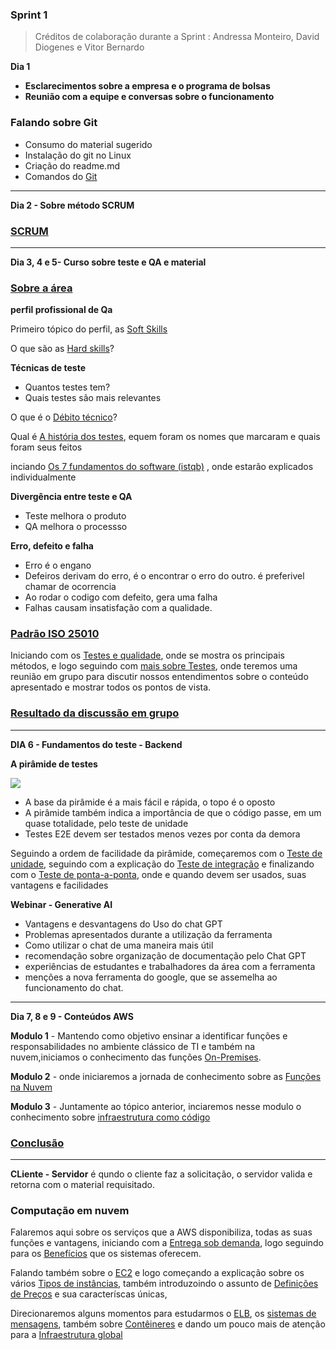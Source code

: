 ### **Sprint 1**   
> Créditos de colaboração durante a Sprint : Andressa Monteiro, David Diogenes e Vitor Bernardo

**Dia 1**                     
 - **Esclarecimentos sobre a empresa e o programa de bolsas**
 - **Reunião com a equipe e conversas sobre o funcionamento**
### **Falando sobre Git**
- Consumo do material sugerido
- Instalação do git no Linux
- Criação do readme.md
- Comandos do [Git](https://github.com/LaurenMonici/GitSprints/issues/15)

_____________________________________________________________________________________________________________________________________________________________________

**Dia 2 - Sobre método SCRUM**
### [SCRUM](https://github.com/LaurenMonici/GitSprints/issues/1)

_____________________________________________________________________________________________________________________________________________________________________

**Dia 3, 4 e 5- Curso sobre teste e QA e material**
### [Sobre a área](https://github.com/LaurenMonici/GitSprints/issues/2)
 
 **perfil profissional de Qa**
 
 Primeiro tópico do perfil, as [Soft Skills](https://github.com/LaurenMonici/GitSprints/issues/3)

  O que são as [Hard skills](https://github.com/LaurenMonici/GitSprints/issues/4)?


**Técnicas de teste**
 - Quantos testes tem?
 - Quais testes são mais relevantes

O que é o [Débito técnico](https://github.com/LaurenMonici/GitSprints/issues/6)?


Qual é [A história dos testes](https://github.com/LaurenMonici/GitSprints/issues/7), equem foram os nomes que marcaram e quais foram seus feitos


inciando  [Os 7 fundamentos do software (istqb)](https://github.com/LaurenMonici/GitSprints/issues/5) , onde estarão explicados individualmente



**Divergência entre teste e QA**
 - Teste melhora o produto
 - QA melhora o processso

**Erro, defeito e falha**
 - Erro é o engano
 - Defeiros derivam do erro, é o encontrar o erro do outro. é preferivel chamar de ocorrencia
 - Ao rodar o codigo com defeito, gera uma falha
 - Falhas causam insatisfação com a qualidade.

### [Padrão ISO 25010](https://github.com/LaurenMonici/GitSprints/issues/8)

Iniciando com os  [Testes e qualidade](https://github.com/LaurenMonici/GitSprints/issues/9), onde se mostra os principais métodos, e logo seguindo com   [mais sobre Testes](https://github.com/LaurenMonici/GitSprints/issues/10), onde teremos uma reunião em grupo para discutir nossos entendimentos sobre o conteúdo apresentado e mostrar todos os pontos de vista.

### [Resultado da discussão em grupo](https://github.com/LaurenMonici/GitSprints/issues/11)


_____________________________________________________________________________________________________________________________________________________________________

**DIA 6 - Fundamentos do teste - Backend**

**A pirâmide de testes**

![](https://miro.medium.com/v2/resize:fit:640/format:webp/1*S0yR438zKtJtEEBldSviFA.png)

 - A base da pirâmide é a mais fácil e rápida, o topo é o oposto
 - A pirâmide também indica a importância de que o código passe, em um quase totalidade, pelo teste de unidade
 - Testes E2E devem ser testados menos vezes por conta da demora

Seguindo a ordem de facilidade da pirâmide, começaremos com o [Teste de unidade](https://github.com/LaurenMonici/GitSprints/issues/12), seguindo com a explicação do [Teste de integração](https://github.com/LaurenMonici/GitSprints/issues/13) e finalizando com o [Teste de ponta-a-ponta](https://github.com/LaurenMonici/GitSprints/issues/14), onde e quando devem ser usados, suas vantagens e facilidades



**Webinar - Generative AI**
 - Vantagens e desvantagens do Uso do chat GPT
 - Problemas apresentados durante a utilização da ferramenta
 - Como utilizar o chat de uma maneira mais útil
 - recomendação sobre organização de documentação pelo Chat GPT
 - experiências de estudantes e trabalhadores da área com a ferramenta
 - menções a nova ferramenta do google, que se assemelha ao funcionamento do chat.

_____________________________________________________________________________________

**Dia 7, 8 e 9 - Conteúdos AWS**

  **Modulo 1** - Mantendo como objetivo ensinar a identificar funções e responsabilidades no ambiente clássico de TI e também na nuvem,iniciamos o conhecimento das funções [On-Premises]().
  
  **Modulo 2** - onde iniciaremos a jornada de conhecimento sobre as [Funções na Nuvem]()

  **Modulo 3** - Juntamente ao tópico anterior, inciaremos nesse modulo o conhecimento sobre [infraestrutura como código]()

  ### [Conclusão]()

  ______________________________________________________________________________

  **CLiente - Servidor** é qundo o cliente faz a solicitação, o servidor valida e retorna com o material requisitado.

  ### **Computação em nuvem**
   Falaremos aqui sobre os serviços que a AWS disponibiliza, todas as suas funções e vantagens, iniciando com a [Entrega sob demanda](https://github.com/LaurenMonici/GitSprints/issues/16), logo seguindo para os [Benefícios](https://github.com/LaurenMonici/GitSprints/issues/17) que os sistemas oferecem.
   
   Falando também sobre o [EC2]() e logo começando a explicação sobre os vários [Tipos de instâncias](), também introduzoindo o assunto de [Definições de Preços]() e sua caracteríscas únicas,

   Direcionaremos alguns momentos para estudarmos o [ELB](), os [sistemas de mensagens](), também sobre [Contêineres]() e dando um pouco mais de atenção para a [Infraestrutura global]()
